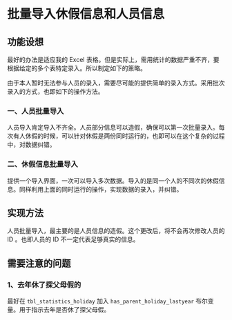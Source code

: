 # 批量导入休假信息和人员信息

## 功能设想

最好的办法是适应我的 Excel 表格。但是实际上，需用统计的数据严重不齐，要根据给定的多个表特定录入。所以制定如下的策略。

由于本人暂时无法参与人员的录入，需要尽可能的提供简单的录入方式。采用批次录入的方式，也即如下的操作方法。

### 一、人员批量导入

人员导入肯定导入不齐全。人员部分信息可以造假，确保可以第一次批量录入。每次有人休假的时候，可以针对休假是两份同时运行的，也即可以在这个复杂的过程中，对数据纠错。

### 二、休假信息批量导入

提供一个导入界面，一次可以导入多次数据。导入的是同一个人的不同次的休假信息。同样利用上面的同时运行的操作，实现数据的录入，并纠错。

## 实现方法

人员批量导入，最主要的是人员信息的造假。这个更改后，将不会再次修改人员的 ID 。也即人员的 ID 不一定代表足够真实的信息。

## 需要注意的问题

### 1、去年休了探父母假的

最好在 `tbl_statistics_holiday` 加入 `has_parent_holiday_lastyear` 布尔变量。用于指示去年是否休了探父母假。